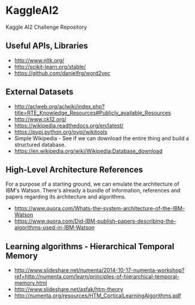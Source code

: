 # KaggleAI2
Kaggle AI2 Challenge Repository

## Useful APIs, Libraries
* http://www.nltk.org/
* http://scikit-learn.org/stable/
* https://github.com/danielfrg/word2vec

## External Datasets
* http://aclweb.org/aclwiki/index.php?title=RTE_Knowledge_Resources#Publicly_available_Resources
* http://www.ck12.org/
* https://wikipedia.readthedocs.org/en/latest/
* https://pypi.python.org/pypi/wikitools
* Simple Wikipedia - See if we can download the entire thing and build a structured database.
* https://en.wikipedia.org/wiki/Wikipedia:Database_download


## High-Level Architecture References
For a purpose of a starting ground, we can emulate the architecture of IBM's Watson. There's already a bundle of information, references and papers regarding its architecture and algorithms.
* https://www.quora.com/Whats-the-system-architecture-of-the-IBM-Watson
* https://www.quora.com/Did-IBM-publish-papers-describing-the-algorithms-used-in-IBM-Watson

## Learning algorithms - Hierarchical Temporal Memory
* http://www.slideshare.net/numenta/2014-10-17-numenta-workshop?ref=http://numenta.com/learn/principles-of-hierarchical-temporal-memory.html
* http://www.slideshare.net/asfak/htm-theory
* http://numenta.org/resources/HTM_CorticalLearningAlgorithms.pdf
